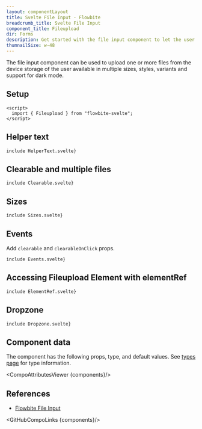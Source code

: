 ```yaml
---
layout: componentLayout
title: Svelte File Input - Flowbite
breadcrumb_title: Svelte File Input
component_title: Fileupload
dir: Forms
description: Get started with the file input component to let the user to upload one or more files from their device storage based on multiple styles and sizes
thumnailSize: w-48
---
```


<script>
  import { CompoAttributesViewer,  GitHubCompoLinks, toKebabCase } from '../../utils'
  const components = 'Fileupload'
</script>

The file input component can be used to upload one or more files from the device storage of the user available in multiple sizes, styles, variants and support for dark mode.

## Setup

```svelte example hideOutput
<script>
  import { Fileupload } from "flowbite-svelte";
</script>
```

## Helper text

```svelte example
include HelperText.svelte}
```

## Clearable and multiple files

```svelte example
include Clearable.svelte}
```

## Sizes

```svelte example
include Sizes.svelte}
```

## Events

Add `clearable` and `clearableOnClick` props.

```svelte example
include Events.svelte}
```

## Accessing Fileupload Element with elementRef

```svelte example
include ElementRef.svelte}
```

## Dropzone

```svelte example
include Dropzone.svelte}
```

## Component data

The component has the following props, type, and default values. See [types page](/docs/pages/typescript) for type information.

<CompoAttributesViewer {components}/>

## References

- [Flowbite File Input](https://flowbite.com/docs/forms/file-input/)

<GitHubCompoLinks {components}/>
